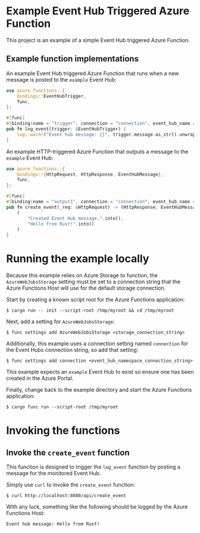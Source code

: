 # Example Event Hub Triggered Azure Function

This project is an example of a simple Event Hub triggered Azure Function.

## Example function implementations

An example Event Hub triggered Azure Function that runs when a new message is posted
to the `example` Event Hub:

```rust
use azure_functions::{
    bindings::EventHubTrigger,
    func,
};

#[func]
#[binding(name = "trigger", connection = "connection", event_hub_name = "example")]
pub fn log_event(trigger: &EventHubTrigger) {
    log::warn!("Event hub message: {}", trigger.message.as_str().unwrap());
}
```

An example HTTP-triggered Azure Function that outputs a message to the `example` Event Hub:

```rust
use azure_functions::{
    bindings::{HttpRequest, HttpResponse, EventHubMessage},
    func,
};

#[func]
#[binding(name = "output1", connection = "connection", event_hub_name = "example")]
pub fn create_event(_req: &HttpRequest) -> (HttpResponse, EventHubMessage) {
    (
        "Created Event Hub message.".into(),
        "Hello from Rust!".into()
    )
}
```

# Running the example locally

Because this example relies on Azure Storage to function, the `AzureWebJobsStorage` setting must be set to a connection string that the Azure Functions Host will use for the default
storage connection.

Start by creating a known script root for the Azure Functions application:

```
$ cargo run -- init --script-root /tmp/myroot && cd /tmp/myroot
```

Next, add a setting for `AzureWebJobsStorage`:

```
$ func settings add AzureWebJobsStorage <storage_connection_string>
```

Additionally, this example uses a connection setting named `connection` for the Event Hubs connection string, so add that setting:

```
$ func settings add connection <event_hub_namespace_connection_string>
```

This example expects an `example` Event Hub to exist so ensure one has been created in the Azure Portal.

Finally, change back to the example directory and start the Azure Functions application:

```
$ cargo func run --script-root /tmp/myroot
```

# Invoking the functions

## Invoke the `create_event` function

This function is designed to trigger the `log_event` function by posting a message for the monitored Event Hub. 

Simply use `curl` to invoke the `create_event` function:

```
$ curl http://localhost:8080/api/create_event
```

With any luck, something like the following should be logged by the Azure Functions Host:

```
Event hub message: Hello from Rust!
```